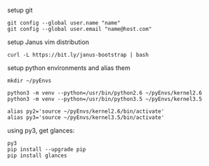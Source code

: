 setup git
```
git config --global user.name "name"
git config --global user.email "name@host.com"
```
setup Janus vim distribution
```  
curl -L https://bit.ly/janus-bootstrap | bash
```
setup python environments and alias them
```
mkdir ~/pyEnvs

python3 -m venv --python=/usr/bin/python2.6 ~/pyEnvs/kernel2.6
python3 -m venv --python=/usr/bin/python3.5 ~/pyEnvs/kernel3.5

alias py2='source ~/pyEnvs/kernel2.6/bin/activate'
alias py3='source ~/pyEnvs/kernel3.5/bin/activate'
```
using py3, get glances:
```
py3
pip install --upgrade pip
pip install glances
```
